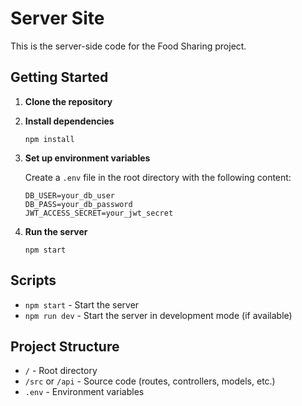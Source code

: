 # Server Site

This is the server-side code for the Food Sharing project.

## Getting Started

1. **Clone the repository**
2. **Install dependencies**
   ```
   npm install
   ```
3. **Set up environment variables**

   Create a `.env` file in the root directory with the following content:
   ```
   DB_USER=your_db_user
   DB_PASS=your_db_password
   JWT_ACCESS_SECRET=your_jwt_secret
   ```

4. **Run the server**
   ```
   npm start
   ```

## Scripts

- `npm start` - Start the server
- `npm run dev` - Start the server in development mode (if available)

## Project Structure

- `/` - Root directory
- `/src` or `/api` - Source code (routes, controllers, models, etc.)
- `.env` - Environment variables

##